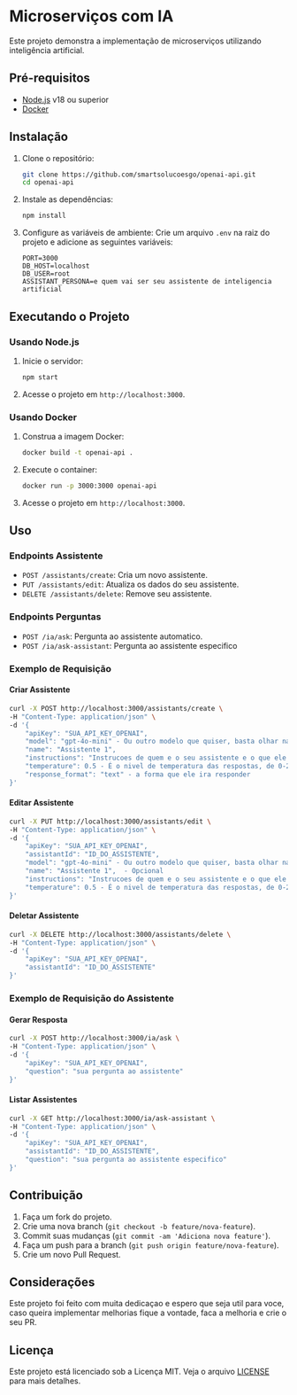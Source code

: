 # Microserviços com IA

Este projeto demonstra a implementação de microserviços utilizando inteligência artificial.

## Pré-requisitos

- [Node.js](https://nodejs.org/) v18 ou superior
- [Docker](https://www.docker.com/)

## Instalação

1. Clone o repositório:
    ```sh
    git clone https://github.com/smartsolucoesgo/openai-api.git
    cd openai-api
    ```

2. Instale as dependências:
    ```sh
    npm install
    ```

3. Configure as variáveis de ambiente:
    Crie um arquivo `.env` na raiz do projeto e adicione as seguintes variáveis:
    ```env
    PORT=3000
    DB_HOST=localhost
    DB_USER=root
    ASSISTANT_PERSONA=e quem vai ser seu assistente de inteligencia artificial
    ```

## Executando o Projeto

### Usando Node.js

1. Inicie o servidor:
    ```sh
    npm start
    ```

2. Acesse o projeto em `http://localhost:3000`.

### Usando Docker

1. Construa a imagem Docker:
    ```sh
    docker build -t openai-api .
    ```

2. Execute o container:
    ```sh
    docker run -p 3000:3000 openai-api
    ```

3. Acesse o projeto em `http://localhost:3000`.

## Uso

### Endpoints Assistente

- `POST /assistants/create`: Cria um novo assistente.
- `PUT /assistants/edit`: Atualiza os dados do seu assistente.
- `DELETE /assistants/delete`: Remove seu assistente.

### Endpoints Perguntas

- `POST /ia/ask`: Pergunta ao assistente automatico.
- `POST /ia/ask-assistant`: Pergunta ao assistente especifico

### Exemplo de Requisição


#### Criar Assistente

```sh
curl -X POST http://localhost:3000/assistants/create \
-H "Content-Type: application/json" \
-d '{
    "apiKey": "SUA_API_KEY_OPENAI",
    "model": "gpt-4o-mini" - Ou outro modelo que quiser, basta olhar na doc da openai
    "name": "Assistente 1",
    "instructions": "Instrucoes de quem e o seu assistente e o que ele pode fazer ou responder",
    "temperature": 0.5 - É o nivel de temperatura das respostas, de 0-2 sendo 2 bem flexivel, quanto menor mais serio ele fica,
    "response_format": "text" - a forma que ele ira responder
}'
```

#### Editar Assistente

```sh
curl -X PUT http://localhost:3000/assistants/edit \
-H "Content-Type: application/json" \
-d '{
    "apiKey": "SUA_API_KEY_OPENAI",
    "assistantId": "ID_DO_ASSISTENTE",
    "model": "gpt-4o-mini" - Ou outro modelo que quiser, basta olhar na doc da openai - Opcional
    "name": "Assistente 1",  - Opcional
    "instructions": "Instrucoes de quem e o seu assistente e o que ele pode fazer ou responder",  - Opcional
    "temperature": 0.5 - É o nivel de temperatura das respostas, de 0-2 sendo 2 bem flexivel, quanto menor mais serio ele fica,  - Opcional
}'
```

#### Deletar Assistente

```sh
curl -X DELETE http://localhost:3000/assistants/delete \
-H "Content-Type: application/json" \
-d '{
    "apiKey": "SUA_API_KEY_OPENAI",
    "assistantId": "ID_DO_ASSISTENTE"
}'
```
### Exemplo de Requisição do Assistente

#### Gerar Resposta

```sh
curl -X POST http://localhost:3000/ia/ask \
-H "Content-Type: application/json" \
-d '{
    "apiKey": "SUA_API_KEY_OPENAI",
    "question": "sua pergunta ao assistente"
}'
```

#### Listar Assistentes

```sh
curl -X GET http://localhost:3000/ia/ask-assistant \
-H "Content-Type: application/json" \
-d '{
    "apiKey": "SUA_API_KEY_OPENAI",    
    "assistantId": "ID_DO_ASSISTENTE",
    "question": "sua pergunta ao assistente especifico"
}'
```

## Contribuição

1. Faça um fork do projeto.
2. Crie uma nova branch (`git checkout -b feature/nova-feature`).
3. Commit suas mudanças (`git commit -am 'Adiciona nova feature'`).
4. Faça um push para a branch (`git push origin feature/nova-feature`).
5. Crie um novo Pull Request.

## Considerações

Este projeto foi feito com muita dedicaçao e espero que seja util para voce, caso queira implementar melhorias fique a vontade, faca a melhoria e crie o seu PR.

## Licença

Este projeto está licenciado sob a Licença MIT. Veja o arquivo [LICENSE](LICENSE) para mais detalhes.